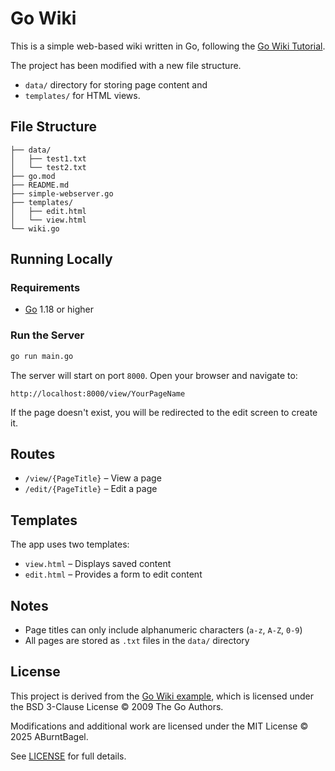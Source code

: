 # Go Wiki

This is a simple web-based wiki written in Go, following the [Go Wiki Tutorial](https://go.dev/doc/articles/wiki/). 

The project has been modified with a new file structure. 
- `data/` directory for storing page content and 
- `templates/` for HTML views.

## File Structure

```
├── data/
│   ├── test1.txt
│   └── test2.txt
├── go.mod
├── README.md
├── simple-webserver.go
├── templates/
│   ├── edit.html
│   └── view.html
└── wiki.go
```

## Running Locally

### Requirements

- [Go](https://golang.org/dl/) 1.18 or higher

### Run the Server

```bash
go run main.go
```

The server will start on port `8000`. Open your browser and navigate to:

```
http://localhost:8000/view/YourPageName
```

If the page doesn't exist, you will be redirected to the edit screen to create it.

## Routes

- `/view/{PageTitle}` – View a page
- `/edit/{PageTitle}` – Edit a page

## Templates

The app uses two templates:

- `view.html` – Displays saved content
- `edit.html` – Provides a form to edit content

## Notes

- Page titles can only include alphanumeric characters (`a-z`, `A-Z`, `0-9`)
- All pages are stored as `.txt` files in the `data/` directory

## License

This project is derived from the [Go Wiki example](https://go.dev/doc/articles/wiki), which is licensed under the BSD 3-Clause License © 2009 The Go Authors.

Modifications and additional work are licensed under the MIT License © 2025 ABurntBagel.

See [LICENSE](LICENSE) for full details.
